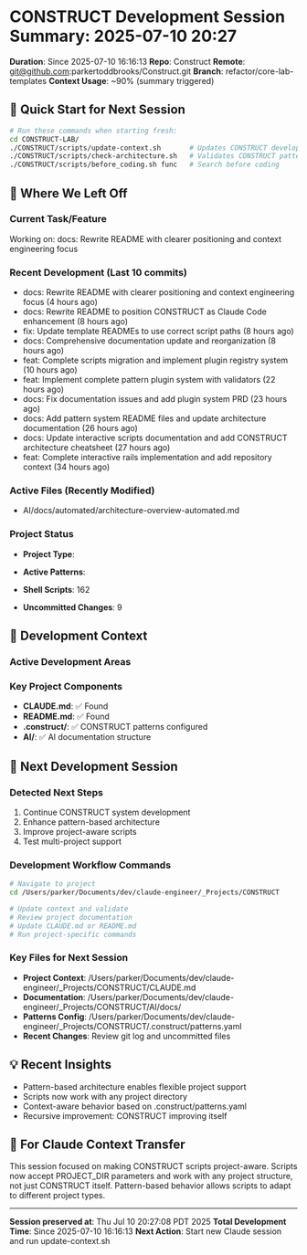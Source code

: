 # CONSTRUCT Development Session Summary: 2025-07-10 20:27
**Duration**: Since 2025-07-10 16:16:13
**Repo**: Construct
**Remote**: git@github.com:parkertoddbrooks/Construct.git
**Branch**: refactor/core-lab-templates
**Context Usage**: ~90% (summary triggered)

## 🎯 Quick Start for Next Session
```bash
# Run these commands when starting fresh:
cd CONSTRUCT-LAB/
./CONSTRUCT/scripts/update-context.sh       # Updates CONSTRUCT development context
./CONSTRUCT/scripts/check-architecture.sh   # Validates CONSTRUCT patterns
./CONSTRUCT/scripts/before_coding.sh func   # Search before coding
```

## 📍 Where We Left Off

### Current Task/Feature
Working on: docs: Rewrite README with clearer positioning and context engineering focus

### Recent Development (Last 10 commits)
- docs: Rewrite README with clearer positioning and context engineering focus (4 hours ago)
- docs: Rewrite README to position CONSTRUCT as Claude Code enhancement (8 hours ago)
- fix: Update template READMEs to use correct script paths (8 hours ago)
- docs: Comprehensive documentation update and reorganization (8 hours ago)
- feat: Complete scripts migration and implement plugin registry system (10 hours ago)
- feat: Implement complete pattern plugin system with validators (22 hours ago)
- docs: Fix documentation issues and add plugin system PRD (23 hours ago)
- docs: Add pattern system README files and update architecture documentation (26 hours ago)
- docs: Update interactive scripts documentation and add CONSTRUCT architecture cheatsheet (27 hours ago)
- feat: Complete interactive rails implementation and add repository context (34 hours ago)

### Active Files (Recently Modified)
- AI/docs/automated/architecture-overview-automated.md

### Project Status
- **Project Type**: 
- **Active Patterns**: 
- **Shell Scripts**:      162



- **Uncommitted Changes**:        9

## 🔧 Development Context

### Active Development Areas


### Key Project Components
- **CLAUDE.md**: ✅ Found
- **README.md**: ✅ Found
- **.construct/**: ✅ CONSTRUCT patterns configured
- **AI/**: ✅ AI documentation structure

## 🚀 Next Development Session

### Detected Next Steps
1. Continue CONSTRUCT system development
2. Enhance pattern-based architecture
3. Improve project-aware scripts
4. Test multi-project support

### Development Workflow Commands
```bash
# Navigate to project
cd /Users/parker/Documents/dev/claude-engineer/_Projects/CONSTRUCT

# Update context and validate
# Review project documentation
# Update CLAUDE.md or README.md
# Run project-specific commands
```

### Key Files for Next Session
- **Project Context**: /Users/parker/Documents/dev/claude-engineer/_Projects/CONSTRUCT/CLAUDE.md
- **Documentation**: /Users/parker/Documents/dev/claude-engineer/_Projects/CONSTRUCT/AI/docs/
- **Patterns Config**: /Users/parker/Documents/dev/claude-engineer/_Projects/CONSTRUCT/.construct/patterns.yaml
- **Recent Changes**: Review git log and uncommitted files

## 💡 Recent Insights
- Pattern-based architecture enables flexible project support
- Scripts now work with any project directory
- Context-aware behavior based on .construct/patterns.yaml
- Recursive improvement: CONSTRUCT improving itself

## 🤖 For Claude Context Transfer
This session focused on making CONSTRUCT scripts project-aware. Scripts now accept PROJECT_DIR parameters and work with any project structure, not just CONSTRUCT itself. Pattern-based behavior allows scripts to adapt to different project types.

---
**Session preserved at**: Thu Jul 10 20:27:08 PDT 2025
**Total Development Time**: Since 2025-07-10 16:16:13
**Next Action**: Start new Claude session and run update-context.sh
